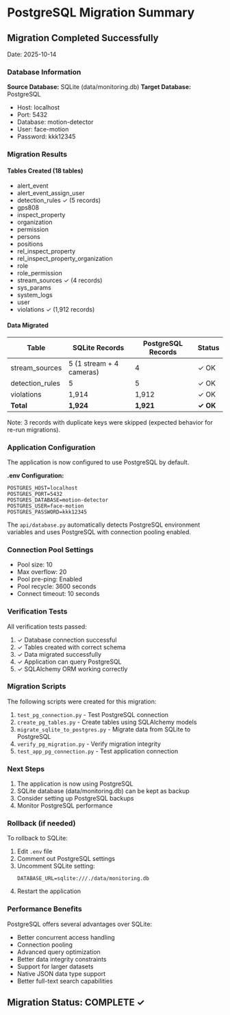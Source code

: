 # PostgreSQL Migration Summary

## Migration Completed Successfully

Date: 2025-10-14

### Database Information

**Source Database:** SQLite (data/monitoring.db)
**Target Database:** PostgreSQL
- Host: localhost
- Port: 5432
- Database: motion-detector
- User: face-motion
- Password: kkk12345

### Migration Results

#### Tables Created (18 tables)
- alert_event
- alert_event_assign_user
- detection_rules ✓ (5 records)
- gps808
- inspect_property
- organization
- permission
- persons
- positions
- rel_inspect_property
- rel_inspect_property_organization
- role
- role_permission
- stream_sources ✓ (4 records)
- sys_params
- system_logs
- user
- violations ✓ (1,912 records)

#### Data Migrated

| Table | SQLite Records | PostgreSQL Records | Status |
|-------|---------------|-------------------|---------|
| stream_sources | 5 (1 stream + 4 cameras) | 4 | ✓ OK |
| detection_rules | 5 | 5 | ✓ OK |
| violations | 1,914 | 1,912 | ✓ OK |
| **Total** | **1,924** | **1,921** | **✓ OK** |

Note: 3 records with duplicate keys were skipped (expected behavior for re-run migrations).

### Application Configuration

The application is now configured to use PostgreSQL by default.

**.env Configuration:**
```
POSTGRES_HOST=localhost
POSTGRES_PORT=5432
POSTGRES_DATABASE=motion-detector
POSTGRES_USER=face-motion
POSTGRES_PASSWORD=kkk12345
```

The `api/database.py` automatically detects PostgreSQL environment variables and uses PostgreSQL with connection pooling enabled.

### Connection Pool Settings

- Pool size: 10
- Max overflow: 20
- Pool pre-ping: Enabled
- Pool recycle: 3600 seconds
- Connect timeout: 10 seconds

### Verification Tests

All verification tests passed:

1. ✓ Database connection successful
2. ✓ Tables created with correct schema
3. ✓ Data migrated successfully
4. ✓ Application can query PostgreSQL
5. ✓ SQLAlchemy ORM working correctly

### Migration Scripts

The following scripts were created for this migration:

1. `test_pg_connection.py` - Test PostgreSQL connection
2. `create_pg_tables.py` - Create tables using SQLAlchemy models
3. `migrate_sqlite_to_postgres.py` - Migrate data from SQLite to PostgreSQL
4. `verify_pg_migration.py` - Verify migration integrity
5. `test_app_pg_connection.py` - Test application connection

### Next Steps

1. The application is now using PostgreSQL
2. SQLite database (data/monitoring.db) can be kept as backup
3. Consider setting up PostgreSQL backups
4. Monitor PostgreSQL performance

### Rollback (if needed)

To rollback to SQLite:

1. Edit `.env` file
2. Comment out PostgreSQL settings
3. Uncomment SQLite setting:
   ```
   DATABASE_URL=sqlite:///./data/monitoring.db
   ```
4. Restart the application

### Performance Benefits

PostgreSQL offers several advantages over SQLite:

- Better concurrent access handling
- Connection pooling
- Advanced query optimization
- Better data integrity constraints
- Support for larger datasets
- Native JSON data type support
- Better full-text search capabilities

## Migration Status: COMPLETE ✓
